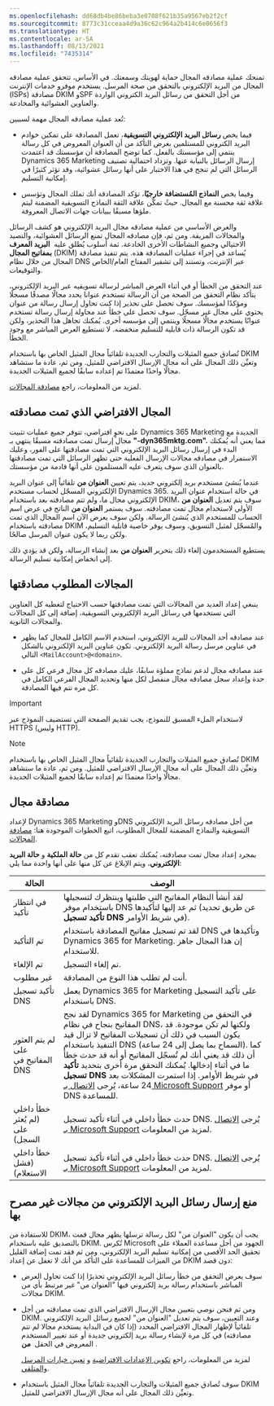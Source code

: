 ```yaml
---
ms.openlocfilehash: dd68db4be86beba3e0708f621b35a9567eb2f2cf
ms.sourcegitcommit: 8773c31cceaa4d9a36c62c964a2b414c6e0656f3
ms.translationtype: HT
ms.contentlocale: ar-SA
ms.lasthandoff: 08/13/2021
ms.locfileid: "7435314"
---
```

تمنحك عملية مصادقه المجال حماية لهويتك وسمعتك. في الأساس، تتحقق عملية مصادقه المجال من البريد الإلكتروني بالتحقق من صحة المرسل. يستخدم موفرو خدمات الإنترنت (ISPs) مصادقة DKIM وSPF من أجل التحقق من رسائل البريد الكتروني الواردة والعناوين العشوائية والمخادعة. 

تُعد عملية مصادقه المجال مهمة لسببين:

-   فيما يخص **رسائل البريد الإلكتروني التسويقية**، تعمل المصادقة على تمكين خوادم البريد الكتروني للمستلمين بغرض التأكد من أن العنوان المعروض في كل رسالة ينتمي إلى مؤسستك بالفعل. كما توضح المصادقة أن مؤسستك قد اعتمدت Dynamics 365 Marketing إرسال الرسائل بالنيابة عنها. وتزداد احتمالية تصنيف الرسائل التي لم تنجح في هذا الاختبار على أنها رسائل عشوائية، وقد تؤثر كثيرًا في إمكانية التسليم.

-   وفيما يخص **النماذج المُستضافة خارجيًا**، تؤكد المصادقة أنك تملك المجال وتؤسس علاقة ثقة محسنة مع المجال. حيثُ تمكّن علاقة الثقة النماذج التسويقية المضمنة ليتم ملؤها مسبقًا ببيانات جهات الاتصال المعروفة.

والغرض الأساسي من عملية مصادقه مجال البريد الإلكتروني هو كشف الرسائل والمجالات المزيفة. ومن ثم، فإن مصادقه المجال تمنع الرسائل العشوائية، والتصيد الاحتيالي وجميع النشاطات الأخرى الخادعة. ثمة أسلوب يُطلق عليه 
**البريد المعرف بمفاتيح المجال** (DKIM) يُساعد في إجراء عمليات المصادقة هذه. يتم تنفيذ مصادقة المجال من خلال نظام DNS عبر الإنترنت، وتستند إلى تشفير المفتاح العام/الخاص والتوقيعات.

عند التحقق من الخطأ أو في أثناء العرض المباشر لرسالة تسويقيه عبر البريد الإلكتروني، يتأكد نظام التحقق من الصحة من أن الرسالة تستخدم عنوانا يحدد مجالًا مصدقًا مسجلًا ومؤكدًا لمؤسسك. سوف تحصل على تحذير إذا كنت تحاول إرسال رسالة من عنوان يحتوي على مجال غير مسجّل. سوف تحصل على خطأ عند محاولة إرسال رسالة تستخدم عنوانًا يستخدم مجالًا مسجلًا وينتمي إلى مؤسسه أخرى. يُمكنك تجاهل هذا التحذير، ولكن قد تكون الرسالة ذات قابلية للتسليم منخفضه. لا تستطيع العرض المباشر مع وجود الخطأ.

تُصادق جميع المثيلات والتجارب الجديدة تلقائياً مجال المثيل الخاص بها باستخدام DKIM وتعيِّن ذلك المجال على أنه مجال الإرسال الافتراضي للمثيل. ومن ثم، عادة ما ستشاهد مجالًا واحدًا معتمدًا تم إعداده سابقًا لجميع المثيلات الجديدة.

لمزيد من المعلومات، راجع [مصادقة المجالات](/dynamics365/marketing/mkt-settings-authenticate-domains?azure-portal=true).

## <a name="the-default-authenticated-domain"></a>المجال الافتراضي الذي تمت مصادقته

على نحوٍ افتراضي، تتوفر جميع عمليات تثبيت Dynamics 365 Marketing الجديدة مع مجال إرسال تمت مصادقته مسبقًا ينتهي بـ **"-dyn365mktg.com".** مما يعني أنه يُمكنك البدء في إرسال رسائل البريد الإلكتروني التي تمت مصادقتها على الفور، وعليك الاستمرار في مصادقه مجالات الإرسال الفعلية حتى تظهر الرسائل التي تمت مصادقتها بالعنوان الذي سوف يتعرف عليه المستلمون على أنها قادمة من مؤسستك.

عندما يُنشئ مستخدم بريد إلكتروني جديد، يتم تعيين **العنوان من** تلقائياً إلى عنوان البريد الإلكتروني المسجّل لحساب مستخدم Dynamics 365. في حالة استخدام عنوان البريد الإلكتروني مجال ما، ولم تتم مصادقته بعد باستخدام DKIM، سوف يتم تعديل **العنوان من** الأولي لاستخدام مجال تمت مصادقته. سوف يستمر **العنوان من** الناتج في عرض اسم الحساب للمستخدم الذي يُنشئ الرسالة. ولكن سوف يعرض الآن اسم المجال الذي تمت مصادقته باستخدام DKIM والمُسجّل لمثيل التسويق، وسوف يوفر خاصية قابلية التسليم، ولكن ربما لا يكون عنوان المرسل صالحًا.

يستطيع المستخدمون إلغاء ذلك بتحرير **العنوان من** بعد إنشاء الرسالة، ولكن قد يؤدي ذلك إلى انخفاض إمكانية تسليم الرسالة.

## <a name="which-domains-to-authenticate"></a>المجالات المطلوب مصادقتها

ينبغي إعداد العديد من المجالات التي تمت مصادقتها حسب الاحتياج لتغطيه كل العناوين التي تستخدمها في رسائل البريد الإلكتروني التسويقية، إضافة إلى كل المجالات والمجالات الثانوية.

-   عند مصادقه أحد المجالات للبريد الإلكتروني، استخدم الاسم الكامل للمجال كما يظهر في عناوين مرسل رسالة البريد الإلكتروني. تكون عناوين البريد الإلكتروني بالشكل التالي `<MailAccount>@<domain>`.

-   عند مصادقه مجال لدعم نماذج مملؤة سابقًا، عليك مصادقه كل مجال فرعي كل على حدة وإعداد سجل مصادقه مجال منفصل لكل منها وتحديد المجال الفرعي الكامل في كل مره تتم فيها المصادقة.

> [!IMPORTANT]
> لاستخدام الملء المسبق للنموذج، يجب تقديم الصفحة التي تستضيف النموذج عبر HTTPS (وليس HTTP).

> [!NOTE]
> تُصادق جميع المثيلات والتجارب الجديدة تلقائياً مجال المثيل الخاص بها باستخدام DKIM وتعيِّن ذلك المجال على أنه مجال الإرسال الافتراضي للمثيل. ومن ثم، عادة ما ستشاهد مجالًا واحدًا معتمدًا تم إعداده سابقًا لجميع المثيلات الجديدة.

## <a name="authenticate-a-domain"></a>مصادقة مجال

لإعداد Dynamics 365 Marketing وDNS من أجل مصادقه رسائل البريد الإلكتروني التسويقية والنماذج المضمنة للمجال المطلوب، اتبع الخطوات الموجودة هنا: [مصادفة المجالات](/dynamics365/marketing/mkt-settings-authenticate-domains?azure-portal=true).

بمجرد إعداد مجال تمت مصادقته، يُمكنك تعقب تقدم كل من **حالة الملكية** و **حالة البريد الإلكتروني**، ويتم الإبلاغ عن كل منها على أنها واحدة مما يلي:

| ‏الحالة                            | الوصف                                                                                                                                                                                                                                                                                                                                                                                                                                                                                                                      |
|-----------------------------------|----------------------------------------------------------------------------------------------------------------------------------------------------------------------------------------------------------------------------------------------------------------------------------------------------------------------------------------------------------------------------------------------------------------------------------------------------------------------------------------------------------------------------------|
| في انتظار تأكيد                | لقد أنشأ النظام المفاتيح التي طلبتها وينتظرك لتسجيلها باستخدام موفر DNS ثم عد إليها لتأكيدها (عن طريق تحديد **تأكيد تسجيل DNS** في شريط الأوامر).                                                                                                                                                                                                                                                                                                                  |
| تم التأكيد                         | لقد تم تسجيل مفاتيح المصادقة باستخدام DNS وتأكيدها في Dynamics 365 for Marketing. إن هذا المجال جاهز للاستخدام.                                                                                                                                                                                                                                                                                                                                                                                                  |
| تم الإلغاء                         | تم إلغاء التسجيل.                                                                                                                                                                                                                                                                                                                                                                                                                                                                                                  |
| غير مطلوب                     | أنت لم تطلب هذا النوع من المصادقة.                                                                                                                                                                                                                                                                                                                                                                                                                                                                                  |
| تأكيد تسجيل DNS       | يعمل Dynamics 365 for Marketing على تأكيد التسجيل باستخدام DNS.                                                                                                                                                                                                                                                                                                                                                                                                                                                      |
| لم يتم العثور على المفاتيح في DNS             | لقد نجح Dynamics 365 for Marketing في التحقق من المفاتيح بنجاح في نظام DNS، ولكنها لم تكن موجودة. قد يكون السبب في ذلك أن تسجيلات المفاتيح لا تزال قيد التنفيذ باستخدام DNS (السماح بما يصل إلى 24 ساعة). كما أن ذلك قد يعني أنك لم تُسجّل المفاتيح أو أنه قد حدث خطأ ما في أثناء إدخالها. يُمكنك التحقق مرة أخرى بتحديد **تأكيد تسجيل DNS** في شريط الأوامر. إذا استمرت المشكلات بعد 24 ساعة، يُرجى [الاتصال بـ Microsoft Support](/dynamics365/marketing/setup-troubleshooting?azure-portal=true#contact-support) أو موفر DNS للمساعدة. |
| خطأ داخلي (لم يُعثر على السجل) | حدث خطأ داخلي في أثناء تأكيد تسجيل DNS. يُرجى [الاتصال بـ Microsoft Support](/dynamics365/marketing/setup-troubleshooting#contact-support) لمزيد من المعلومات.                                                                                                                                                                                                                                                                                                                                                                                                               |
| خطأ داخلي (فشل الاستعلام)     | حدث خطأ داخلي في أثناء تأكيد تسجيل DNS. يُرجى [الاتصال بـ Microsoft Support](/dynamics365/marketing/setup-troubleshooting?azure-portal=true#contact-support) لمزيد من المعلومات.                                                                                                                                                                                                                                                                                                                                                                                                               |

## <a name="prevent-sending-emails-from-unauthorized-domains"></a>منع إرسال رسائل البريد الإلكتروني من مجالات غير مصرح بها

للاستفادة من DKIM، يجب أن يكون "العنوان من" لكل رسالة ترسلها يظهر مجال قمت بالتصديق عليه باستخدام DKIM. تُكرس Microsoft الجهود من أجل مساعدة العملاء على تحقيق الحد الأقصى من إمكانية تسليم البريد الإلكتروني، ومن ثم فقد تمت إضافة القليل من الميزات للمساعدة على التأكد من أنك لا تغفل عن إعداد DKIM دون قصد:

-   سوف يعرض التحقق من خطأ رسائل البريد الإلكتروني تحذيرًا إذا كنت تحاول العرض المباشر باستخدام رسالة بريد إلكتروني فيها "العنوان من" غير مرتبط بأي من مجالات DKIM.

-   ومن ثم فنحن نوصي بتعيين مجال الإرسال الافتراضي الذي تمت مصادقته من أجل DKIM. وعند التعيين، سوف يتم تعديل "العنوان من" لجميع رسائل البريد الإلكتروني تلقائياً لإظهار المجال الافتراضي المحدد (إذا كان في البداية يستخدم مجالا لم تتم مصادقته) في كل مرة لإنشاء رسالة بريد إلكتروني جديدة أو عند تغيير المستخدم المعروض في الحقل  **من** . 

    لمزيد من المعلومات، راجع [تكوين الإعدادات الافتراضية](/dynamics365/marketing/mkt-settings-default-marketing?azure-portal=true) و [تعيين خيارات المرسل والمتلقي](/dynamics365/marketing/email-properties?azure-portal=true#send-receive-options).

-   سوف تُصادق جميع المثيلات والتجارب الجديدة تلقائياً مجال المثيل باستخدام DKIM وتعيِّن ذلك المجال على أنه مجال الإرسال الافتراضي للمثيل.
